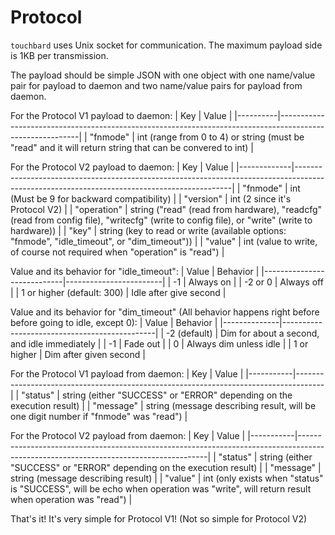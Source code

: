 # Protocol
`touchbard` uses Unix socket for communication. The maximum payload side is 1KB per transmission.

The payload should be simple JSON with one object with one name/value pair for payload to daemon and two name/value pairs for payload from daemon.

For the Protocol V1 payload to daemon:
| Key      | Value                                                                                                    |
|----------|----------------------------------------------------------------------------------------------------------|
| "fnmode" | int (range from 0 to 4) or string (must be "read" and it will return string that can be convered to int) |

For the Protocol V2 payload to daemon:
| Key         | Value                                                                                                                                      |
|-------------|--------------------------------------------------------------------------------------------------------------------------------------------|
| "fnmode"    | int (Must be 9 for backward compatibility)                                                                                                 |
| "version"   | int (2 since it's Protocol V2)                                                                                                             |
| "operation" | string ("read" (read from hardware), "readcfg" (read from config file), "writecfg" (write to config file), or "write" (write to hardware)) |
| "key"       | string (key to read or write (available options: "fnmode", "idle_timeout", or "dim_timeout"))                                              |
| "value"     | int (value to write, of course not required when "operation" is "read")                                                                    |


Value and its behavior for "idle_timeout":
| Value                      | Behavior               |
|----------------------------|------------------------|
| -1                         | Always on              |
| -2 or 0                    | Always off             |
| 1 or higher (default: 300) | Idle after give second |


Value and its behavior for "dim_timeout" (All behavior happens right before before going to idle, except 0):
| Value        | Behavior                                     |
|--------------|----------------------------------------------|
| -2 (default) | Dim for about a second, and idle immediately |
| -1           | Fade out                                     |
| 0            | Always dim unless idle                       |
| 1 or higher  | Dim after given second                       |

For the Protocol V1 payload from daemon:
| Key       | Value                                                                               |
|-----------|-------------------------------------------------------------------------------------|
| "status"  | string (either "SUCCESS" or "ERROR" depending on the execution result)              |
| "message" | string (message describing result, will be one digit number if "fnmode" was "read") |

For the Protocol V2 payload from daemon:
| Key       | Value                                                                                                                               |
|-----------|-------------------------------------------------------------------------------------------------------------------------------------|
| "status"  | string (either "SUCCESS" or "ERROR" depending on the execution result)                                                              |
| "message" | string (message describing result)                                                                                                  |
| "value"   | int (only exists when "status" is "SUCCESS", will be echo when operation was "write", will return result when operation was "read") |

That's it! It's very simple for Protocol V1! (Not so simple for Protocol V2)
